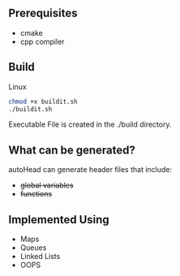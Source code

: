 ## Prerequisites
- cmake
- cpp compiler

## Build
Linux
```bash
chmod +x buildit.sh 
./buildit.sh
```

Executable File is created in the ./build directory.

## What can be generated?
autoHead can generate header files that include:
- ~~global variables~~
- ~~functions~~

## Implemented Using
- Maps
- Queues
- Linked Lists
- OOPS 
